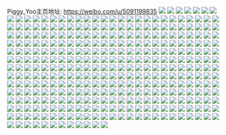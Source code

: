 Piggy_Yoo主页地址: https://weibo.com/u/5091199835 
![](https://wx4.sinaimg.cn/mw2000/005yy9Enly1h9bdg65vzvj30u0140grm.jpg) 
![](https://wx4.sinaimg.cn/mw2000/005yy9Enly1h9bdfg0mbwj30u0140wn9.jpg) 
![](https://wx4.sinaimg.cn/mw2000/005yy9Enly1h94nejex03j32c0340kjl.jpg) 
![](https://wx4.sinaimg.cn/mw2000/005yy9Enly1h94nelup5kj32c0340hdv.jpg) 
![](https://wx4.sinaimg.cn/mw2000/005yy9Enly1h91f8jx5spj32c03404qt.jpg) 
![](https://wx4.sinaimg.cn/mw2000/005yy9Enly1h8xy8qo4xxj30p81j6dmw.jpg) 
![](https://wx4.sinaimg.cn/mw2000/005yy9Enly1h8w701gw8lj30sz12n454.jpg) 
![](https://wx4.sinaimg.cn/mw2000/005yy9Enly1h8w7018btxj30rn10uq8e.jpg) 
![](https://wx4.sinaimg.cn/mw2000/005yy9Enly1h8ppv277h7j30w813kgrk.jpg) 
![](https://wx4.sinaimg.cn/mw2000/005yy9Enly1h8kr49f8eqj32dc35s4qs.jpg) 
![](https://wx4.sinaimg.cn/mw2000/005yy9Enly1h8kr4d1gquj32c03404qr.jpg) 
![](https://wx4.sinaimg.cn/mw2000/005yy9Enly1h8kr44rrfpj32dc35sx6r.jpg) 
![](https://wx4.sinaimg.cn/mw2000/005yy9Enly1h8kr4bk558j32c03404qs.jpg) 
![](https://wx4.sinaimg.cn/mw2000/005yy9Enly1h8kr47urj5j32al35xkjo.jpg) 
![](https://wx4.sinaimg.cn/mw2000/005yy9Enly1h8geqwjtjhj31qo2bkhdt.jpg) 
![](https://wx4.sinaimg.cn/mw2000/005yy9Enly1h86891qoq4j32c03497wj.jpg) 
![](https://wx4.sinaimg.cn/mw2000/005yy9Enly1h8688ywihej32c0340x6q.jpg) 
![](https://wx4.sinaimg.cn/mw2000/005yy9Enly1h86893l02wj32c0340npe.jpg) 
![](https://wx4.sinaimg.cn/mw2000/005yy9Enly1h86897mfirj32c03401kz.jpg) 
![](https://wx4.sinaimg.cn/mw2000/005yy9Enly1h83uap1m8lj32c03401kz.jpg) 
![](https://wx4.sinaimg.cn/mw2000/005yy9Enly1h83uc58s78j32c0340npe.jpg) 
![](https://wx4.sinaimg.cn/mw2000/005yy9Enly1h83ub7ao1nj32c0340u0y.jpg) 
![](https://wx4.sinaimg.cn/mw2000/005yy9Enly1h83uau1sqmj31sc2dse82.jpg) 
![](https://wx4.sinaimg.cn/mw2000/005yy9Enly1h7y6l8bk47j32dc35skjp.jpg) 
![](https://wx4.sinaimg.cn/mw2000/005yy9Enly1h7xl4r7tcrj30kp0rmwl9.jpg) 
![](https://wx4.sinaimg.cn/mw2000/005yy9Enly1h7r9gw31acj32dc35s4qs.jpg) 
![](https://wx4.sinaimg.cn/mw2000/005yy9Enly1h7r9gto5bpj32c0340qv5.jpg) 
![](https://wx4.sinaimg.cn/mw2000/005yy9Enly1h7r9gwzgibj326t2x3hdt.jpg) 
![](https://wx4.sinaimg.cn/mw2000/005yy9Enly1h7nqcdgrcuj31sc2gohdu.jpg) 
![](https://wx4.sinaimg.cn/mw2000/005yy9Enly1h7nqc4m4rfj31sc2dsqv6.jpg) 
![](https://wx4.sinaimg.cn/mw2000/005yy9Enly1h7nqbvmkwkj31sc2dsnpe.jpg) 
![](https://wx4.sinaimg.cn/mw2000/005yy9Enly1h7nqcmpla7j31sc2i41kz.jpg) 
![](https://wx4.sinaimg.cn/mw2000/005yy9Enly1h7gqgmp6onj32c0340ng7.jpg) 
![](https://wx4.sinaimg.cn/mw2000/005yy9Enly1h7fnl6n4y4j322m33y1kx.jpg) 
![](https://wx4.sinaimg.cn/mw2000/005yy9Enly1h7fnldh4afj322m33ynm2.jpg) 
![](https://wx4.sinaimg.cn/mw2000/005yy9Enly1h7fnm2hmgqj322o340u0z.jpg) 
![](https://wx4.sinaimg.cn/mw2000/005yy9Enly1h7fnlvkg2sj32c0340x6p.jpg) 
![](https://wx4.sinaimg.cn/mw2000/005yy9Enly1h77fxzr4oqj313s1kwkjl.jpg) 
![](https://wx4.sinaimg.cn/mw2000/005yy9Enly1h77fxqcfc9j32tq24ae82.jpg) 
![](https://wx4.sinaimg.cn/mw2000/005yy9Enly1h6znt1yifzj31o02801ky.jpg) 
![](https://wx4.sinaimg.cn/mw2000/005yy9Enly1h6znsyjdjxj31o0280do4.jpg) 
![](https://wx4.sinaimg.cn/mw2000/005yy9Enly1h6ul5y938kj30yi19an1u.jpg) 
![](https://wx4.sinaimg.cn/mw2000/005yy9Enly1h6rultxu7kj31o028ne82.jpg) 
![](https://wx4.sinaimg.cn/mw2000/005yy9Enly1h6rulwgy81j32c0340hdu.jpg) 
![](https://wx4.sinaimg.cn/mw2000/005yy9Enly1h6rulfhry9j30zo1pwdgb.jpg) 
![](https://wx4.sinaimg.cn/mw2000/005yy9Enly1h6ruli2i2vj30zo1qsn8u.jpg) 
![](https://wx4.sinaimg.cn/mw2000/005yy9Enly1h6kg8wxie5j324h2tx4qr.jpg) 
![](https://wx4.sinaimg.cn/mw2000/005yy9Enly1h6kg8nm9isj32c0340kjl.jpg) 
![](https://wx4.sinaimg.cn/mw2000/005yy9Enly1h6kg95igbhj32c03407bj.jpg) 
![](https://wx4.sinaimg.cn/mw2000/005yy9Enly1h6b4n42l9qj320k33uu0x.jpg) 
![](https://wx4.sinaimg.cn/mw2000/005yy9Enly1h6b4n5uqvmj32c03401ky.jpg) 
![](https://wx4.sinaimg.cn/mw2000/005yy9Enly1h6b4n7jo4gj32c0340b2a.jpg) 
![](https://wx4.sinaimg.cn/mw2000/005yy9Enly1h6b4n9iqo5j32c0340hdu.jpg) 
![](https://wx4.sinaimg.cn/mw2000/005yy9Enly1h5ts51iginj32c03401ky.jpg) 
![](https://wx4.sinaimg.cn/mw2000/005yy9Enly1h5ts52zyntj32c03404qq.jpg) 
![](https://wx4.sinaimg.cn/mw2000/005yy9Enly1h5nls1e90nj329c31tnpf.jpg) 
![](https://wx4.sinaimg.cn/mw2000/005yy9Enly1h5nls607vcj32a331hx6r.jpg) 
![](https://wx4.sinaimg.cn/mw2000/005yy9Enly1h5mkwnsgyqj32c0340hdw.jpg) 
![](https://wx4.sinaimg.cn/mw2000/005yy9Enly1h5mkwqtytij32c0340e83.jpg) 
![](https://wx4.sinaimg.cn/mw2000/005yy9Enly1h56j60em3qj33402c04qs.jpg) 
![](https://wx4.sinaimg.cn/mw2000/005yy9Enly1h56j64uwqfj30zo18h7jd.jpg) 
![](https://wx4.sinaimg.cn/mw2000/005yy9Enly1h56j69egspj32c03404qr.jpg) 
![](https://wx4.sinaimg.cn/mw2000/005yy9Enly1h56j6azpcoj32c02c0b2a.jpg) 
![](https://wx4.sinaimg.cn/mw2000/005yy9Enly1h4ztluulfkj334022mkjo.jpg) 
![](https://wx4.sinaimg.cn/mw2000/005yy9Enly1h4ztlvcv2aj30t612pq67.jpg) 
![](https://wx4.sinaimg.cn/mw2000/005yy9Enly1h4ztlvwimhj31j02pswqi.jpg) 
![](https://wx4.sinaimg.cn/mw2000/005yy9Enly1h4ztlr111jj30sg1s0kbf.jpg) 
![](https://wx4.sinaimg.cn/mw2000/005yy9Enly1h4t2mqig37j32gn3407wj.jpg) 
![](https://wx4.sinaimg.cn/mw2000/005yy9Enly1h4t2mt9y8lj32c03407wi.jpg) 
![](https://wx4.sinaimg.cn/mw2000/005yy9Enly1h3yidyvenej32c0340npd.jpg) 
![](https://wx4.sinaimg.cn/mw2000/005yy9Enly1h36pxxytp7j32c0340npf.jpg) 
![](https://wx4.sinaimg.cn/mw2000/005yy9Enly1h36pxtyb1aj32c03401kz.jpg) 
![](https://wx4.sinaimg.cn/mw2000/005yy9Enly1h36py0qaq7j32c03404qr.jpg) 
![](https://wx4.sinaimg.cn/mw2000/005yy9Enly1h36py403mqj32c03401l0.jpg) 
![](https://wx4.sinaimg.cn/mw2000/005yy9Enly1h2zig41n3uj32c0340x6s.jpg) 
![](https://wx4.sinaimg.cn/mw2000/005yy9Enly1h2xrluvyypj32c03404qq.jpg) 
![](https://wx4.sinaimg.cn/mw2000/005yy9Enly1h2xrlwfbaoj32c0340e83.jpg) 
![](https://wx4.sinaimg.cn/mw2000/005yy9Enly1h2xrmbmjqrj32c03404qq.jpg) 
![](https://wx4.sinaimg.cn/mw2000/005yy9Enly1h2xrm0jrocj32be340e85.jpg) 
![](https://wx4.sinaimg.cn/mw2000/005yy9Enly1h2xrm6kfznj325j2vdu0y.jpg) 
![](https://wx4.sinaimg.cn/mw2000/005yy9Enly1h2xrm470g5j32bh340b2d.jpg) 
![](https://wx4.sinaimg.cn/mw2000/005yy9Enly1h2xrltqwcrj32c0340b2b.jpg) 
![](https://wx4.sinaimg.cn/mw2000/005yy9Enly1h2xrmalphaj32c0340x6r.jpg) 
![](https://wx4.sinaimg.cn/mw2000/005yy9Enly1h2xrm853fvj32c034ahdv.jpg) 
![](https://wx4.sinaimg.cn/mw2000/005yy9Enly1h2rj5l8cqaj30u00u0n6t.jpg) 
![](https://wx4.sinaimg.cn/mw2000/005yy9Enly1h2ny8ll1x8j32c0340qv7.jpg) 
![](https://wx4.sinaimg.cn/mw2000/005yy9Enly1h2ny8d7lkoj32c03404qr.jpg) 
![](https://wx4.sinaimg.cn/mw2000/005yy9Enly1h2ny8okevwj32c0340npe.jpg) 
![](https://wx4.sinaimg.cn/mw2000/005yy9Enly1h2ny8aenetj32c0340kjn.jpg) 
![](https://wx4.sinaimg.cn/mw2000/005yy9Enly1h2ny8g67fsj32c0340qv6.jpg) 
![](https://wx4.sinaimg.cn/mw2000/005yy9Enly1h2ny8ii6dbj32c0340npe.jpg) 
![](https://wx4.sinaimg.cn/mw2000/005yy9Enly1h2jpr0c3irj32c0340hdw.jpg) 
![](https://wx4.sinaimg.cn/mw2000/005yy9Enly1h2jpqxn9f9j32ck35shdx.jpg) 
![](https://wx4.sinaimg.cn/mw2000/005yy9Enly1h2jpr76ze1j32c03401l1.jpg) 
![](https://wx4.sinaimg.cn/mw2000/005yy9Enly1h2jpr21qwej329q32r1kz.jpg) 
![](https://wx4.sinaimg.cn/mw2000/005yy9Enly1h2jpr82ptij30rz11barf.jpg) 
![](https://wx4.sinaimg.cn/mw2000/005yy9Enly1h2jpr4059zj32c035ekjn.jpg) 
![](https://wx4.sinaimg.cn/mw2000/005yy9Enly1h2hjkz0f5gj32b03401l1.jpg) 
![](https://wx4.sinaimg.cn/mw2000/005yy9Enly1h2hjl0odm0j32bw3407wk.jpg) 
![](https://wx4.sinaimg.cn/mw2000/005yy9Enly1h2hjl120q0j30u0140n9n.jpg) 
![](https://wx4.sinaimg.cn/mw2000/005yy9Enly1h2fsbvezgqj32412te7wi.jpg) 
![](https://wx4.sinaimg.cn/mw2000/005yy9Enly1h2fsby91ojj32bc340kjm.jpg) 
![](https://wx4.sinaimg.cn/mw2000/005yy9Enly1h2fsc1c2zpj32c02c0kjm.jpg) 
![](https://wx4.sinaimg.cn/mw2000/005yy9Enly1h2a55xzs65j32642w5npf.jpg) 
![](https://wx4.sinaimg.cn/mw2000/005yy9Enly1h2a55ziv7oj32c02c0kjl.jpg) 
![](https://wx4.sinaimg.cn/mw2000/005yy9Enly1h26vhethu9j32c0340kjm.jpg) 
![](https://wx4.sinaimg.cn/mw2000/005yy9Enly1h26vhi4k23j32c0340b2b.jpg) 
![](https://wx4.sinaimg.cn/mw2000/005yy9Enly1h1ytopgjyij32c02c0npd.jpg) 
![](https://wx4.sinaimg.cn/mw2000/005yy9Enly1h1ytooj4u0j32c02c0qv5.jpg) 
![](https://wx4.sinaimg.cn/mw2000/005yy9Enly1h1ytot3t2lj32tt2ttx6r.jpg) 
![](https://wx4.sinaimg.cn/mw2000/005yy9Enly1h1l61j6wk6j30zj1betmv.jpg) 
![](https://wx4.sinaimg.cn/mw2000/005yy9Enly1h12bheeklaj30ww1dcqll.jpg) 
![](https://wx4.sinaimg.cn/mw2000/005yy9Enly1h12bhhuywmj30ww1dck81.jpg) 
![](https://wx4.sinaimg.cn/mw2000/005yy9Enly1h12bhcqezpj30ww1dck7d.jpg) 
![](https://wx4.sinaimg.cn/mw2000/005yy9Enly1h12bhfre2zj30ww1dck98.jpg) 
![](https://wx4.sinaimg.cn/mw2000/005yy9Enly1h0otb5tjo6j31zm2p5b2b.jpg) 
![](https://wx4.sinaimg.cn/mw2000/005yy9Enly1h0otb8h31oj32c03407wi.jpg) 
![](https://wx4.sinaimg.cn/mw2000/005yy9Enly1h0otb8u0mbj30u00u04bn.jpg) 
![](https://wx4.sinaimg.cn/mw2000/005yy9Enly1h0i0f0ux7zj32c0340x6q.jpg) 
![](https://wx4.sinaimg.cn/mw2000/005yy9Enly1h0d5bl92sfj33402byb2c.jpg) 
![](https://wx4.sinaimg.cn/mw2000/005yy9Enly1h0bl5fdw8bj32c033ye83.jpg) 
![](https://wx4.sinaimg.cn/mw2000/005yy9Enly1h0bl5gq3suj33402c0kjn.jpg) 
![](https://wx4.sinaimg.cn/mw2000/005yy9Enly1h0bl5ebksvj32c033yhdv.jpg) 
![](https://wx4.sinaimg.cn/mw2000/005yy9Enly1h077zlom1kj324c2wz4qr.jpg) 
![](https://wx4.sinaimg.cn/mw2000/005yy9Enly1h077zncirqj32c02c0kjl.jpg) 
![](https://wx4.sinaimg.cn/mw2000/005yy9Enly1h077zm54huj30rv116qa7.jpg) 
![](https://wx4.sinaimg.cn/mw2000/005yy9Enly1h043ds9e6ej32c0340kjn.jpg) 
![](https://wx4.sinaimg.cn/mw2000/005yy9Enly1h043dvlgbfj32c0340x6r.jpg) 
![](https://wx4.sinaimg.cn/mw2000/005yy9Enly1h043dpa0vlj32c0340e82.jpg) 
![](https://wx4.sinaimg.cn/mw2000/005yy9Enly1h043dzctyrj32c0340e83.jpg) 
![](https://wx4.sinaimg.cn/mw2000/005yy9Enly1gzx28opam6j32802yo1kz.jpg) 
![](https://wx4.sinaimg.cn/mw2000/005yy9Enly1gzupxw09f8j30mi0u0tj5.jpg) 
![](https://wx4.sinaimg.cn/mw2000/005yy9Enly1gzupw4od23j30u20u2am9.jpg) 
![](https://wx4.sinaimg.cn/mw2000/005yy9Enly1gzuppiqngmj32c0340x6q.jpg) 
![](https://wx4.sinaimg.cn/mw2000/005yy9Enly1gzupvdne9mj30u0140dv5.jpg) 
![](https://wx4.sinaimg.cn/mw2000/005yy9Enly1gzupuhyac6j31400u0zzc.jpg) 
![](https://wx4.sinaimg.cn/mw2000/005yy9Enly1gzuptbz8ldj30uk16mwsx.jpg) 
![](https://wx4.sinaimg.cn/mw2000/005yy9Enly1gztnwlhdesj31cj1dsttk.jpg) 
![](https://wx4.sinaimg.cn/mw2000/005yy9Enly1gztnwkdg1yj32692wchdt.jpg) 
![](https://wx4.sinaimg.cn/mw2000/005yy9Enly1gzswev3vy1j31i01ya4qp.jpg) 
![](https://wx4.sinaimg.cn/mw2000/005yy9Enly1gzswsxct6tj30ty15ie4y.jpg) 
![](https://wx4.sinaimg.cn/mw2000/005yy9Enly1gzsweu2c82j30vo0ywthm.jpg) 
![](https://wx4.sinaimg.cn/mw2000/005yy9Enly1gzswf34pzfj30u014047z.jpg) 
![](https://wx4.sinaimg.cn/mw2000/005yy9Enly1gzswf2k30ij32c0340e82.jpg) 
![](https://wx4.sinaimg.cn/mw2000/005yy9Enly1gzswf4rggij32c0340x6p.jpg) 
![](https://wx4.sinaimg.cn/mw2000/005yy9Enly1gzswf7dobpj32c03407wh.jpg) 
![](https://wx4.sinaimg.cn/mw2000/005yy9Enly1gzswpybpx7j30u0140dtg.jpg) 
![](https://wx4.sinaimg.cn/mw2000/005yy9Enly1gzswqslejmj31400u0170.jpg) 
![](https://wx4.sinaimg.cn/mw2000/005yy9Enly1gzrd22a6tnj333h2av1kz.jpg) 
![](https://wx4.sinaimg.cn/mw2000/005yy9Enly1gzrd256ub9j33402c0qv6.jpg) 
![](https://wx4.sinaimg.cn/mw2000/005yy9Enly1gzrd282ev7j32802yokjm.jpg) 
![](https://wx4.sinaimg.cn/mw2000/005yy9Enly1gzrd2c92akj32c03404qr.jpg) 
![](https://wx4.sinaimg.cn/mw2000/005yy9Enly1gzmka56pi5j30ww1dcqh9.jpg) 
![](https://wx4.sinaimg.cn/mw2000/005yy9Enly1gzmka68pbxj30ww1dcall.jpg) 
![](https://wx4.sinaimg.cn/mw2000/005yy9Enly1gzmka79w97j30ww1dc7iw.jpg) 
![](https://wx4.sinaimg.cn/mw2000/005yy9Enly1gz5c6zdw6vj32c0340b2b.jpg) 
![](https://wx4.sinaimg.cn/mw2000/005yy9Enly1gz5c6xxoykj32c03407wj.jpg) 
![](https://wx4.sinaimg.cn/mw2000/005yy9Enly1gyxcxn45obj31s035s4qq.jpg) 
![](https://wx4.sinaimg.cn/mw2000/005yy9Enly1gyxcxh5v1ij31s035sqv5.jpg) 
![](https://wx4.sinaimg.cn/mw2000/005yy9Enly1gyxcxhrwt0j30u01sw7b3.jpg) 
![](https://wx4.sinaimg.cn/mw2000/005yy9Enly1gyxcxi3dmpj30sg0sg457.jpg) 
![](https://wx4.sinaimg.cn/mw2000/005yy9Enly1gyhjy41qz1j32c0340x6q.jpg) 
![](https://wx4.sinaimg.cn/mw2000/005yy9Enly1gyhjy5wu0uj32c0340kjm.jpg) 
![](https://wx4.sinaimg.cn/mw2000/005yy9Enly1gyhjya1jpqj32c0340qv6.jpg) 
![](https://wx4.sinaimg.cn/mw2000/005yy9Enly1gyhjy83wsrj32c0340x6q.jpg) 
![](https://wx4.sinaimg.cn/mw2000/005yy9Enly1gyb9n2j1utj32c03401ky.jpg) 
![](https://wx4.sinaimg.cn/mw2000/005yy9Enly1gyb9n2y8gqj31g21xbqpi.jpg) 
![](https://wx4.sinaimg.cn/mw2000/005yy9Enly1gyb9n43fu3j31451k61ba.jpg) 
![](https://wx4.sinaimg.cn/mw2000/005yy9Enly1gy8odc6zx2j32802yonpf.jpg) 
![](https://wx4.sinaimg.cn/mw2000/005yy9Enly1gy8odfbo77j32802yokjn.jpg) 
![](https://wx4.sinaimg.cn/mw2000/005yy9Enly1gy8odhey9dj32802yoqv7.jpg) 
![](https://wx4.sinaimg.cn/mw2000/005yy9Enly1gy8odiwc9gj32c0340hdv.jpg) 
![](https://wx4.sinaimg.cn/mw2000/005yy9Enly1gy8jwmganhj30mi0u0jzd.jpg) 
![](https://wx4.sinaimg.cn/mw2000/005yy9Enly1gxhwurb6snj324t2u5qv6.jpg) 
![](https://wx4.sinaimg.cn/mw2000/005yy9Enly1gxdqy24n2tj334033ynph.jpg) 
![](https://wx4.sinaimg.cn/mw2000/005yy9Enly1gxd5psaqylj32c03407wi.jpg) 
![](https://wx4.sinaimg.cn/mw2000/005yy9Enly1gxd5psl3mzj30zo0is408.jpg) 
![](https://wx4.sinaimg.cn/mw2000/005yy9Enly1gxbhs336xuj32c0340kjn.jpg) 
![](https://wx4.sinaimg.cn/mw2000/005yy9Enly1gxbhs1o6f1j32c03407wj.jpg) 
![](https://wx4.sinaimg.cn/mw2000/005yy9Enly1gwvz286u2uj32c0340x6s.jpg) 
![](https://wx4.sinaimg.cn/mw2000/005yy9Enly1gwvz2b4b9hj327u2yg4qq.jpg) 
![](https://wx4.sinaimg.cn/mw2000/005yy9Enly1gwvz2a8bbtj32c03401l1.jpg) 
![](https://wx4.sinaimg.cn/mw2000/005yy9Enly1gwvz2cew2zj32c03404qt.jpg) 
![](https://wx4.sinaimg.cn/mw2000/005yy9Enly1gwvz2e2bnkj32c0356qv8.jpg) 
![](https://wx4.sinaimg.cn/mw2000/005yy9Enly1gwvz25kf4wj32ag340hdu.jpg) 
![](https://wx4.sinaimg.cn/mw2000/005yy9Enly1gwdvga5h54j322o340u0l.jpg) 
![](https://wx4.sinaimg.cn/mw2000/005yy9Enly1gwdvg5rr7ij322n35xe81.jpg) 
![](https://wx4.sinaimg.cn/mw2000/005yy9Enly1gwdvg7dmnbj322o340hdt.jpg) 
![](https://wx4.sinaimg.cn/mw2000/005yy9Enly1gwdvg1k207j322n35he81.jpg) 
![](https://wx4.sinaimg.cn/mw2000/005yy9Enly1gwdvg4fke0j322o33ze82.jpg) 
![](https://wx4.sinaimg.cn/mw2000/005yy9Enly1gwdvg88el1j322o35fb29.jpg) 
![](https://wx4.sinaimg.cn/mw2000/005yy9Enly1gw7x8q31qkj32c02c04qq.jpg) 
![](https://wx4.sinaimg.cn/mw2000/005yy9Enly1gw7x8rma82j32c02c0x6q.jpg) 
![](https://wx4.sinaimg.cn/mw2000/005yy9Enly1gw7x8ol7mnj32c02c0b2a.jpg) 
![](https://wx4.sinaimg.cn/mw2000/005yy9Enly1gw7keqjls1j32c0340b2c.jpg) 
![](https://wx4.sinaimg.cn/mw2000/005yy9Enly1gw7keoyty7j32c02c0b2a.jpg) 
![](https://wx4.sinaimg.cn/mw2000/005yy9Enly1gvbs4a70ckj62802yox6r02.jpg) 
![](https://wx4.sinaimg.cn/mw2000/005yy9Enly1gvbs4cdst9j62c0340qv502.jpg) 
![](https://wx4.sinaimg.cn/mw2000/005yy9Enly1gvbs49candj62aw3401kz02.jpg) 
![](https://wx4.sinaimg.cn/mw2000/005yy9Enly1gvbs4b4z5cj62c02c0qv502.jpg) 
![](https://wx4.sinaimg.cn/mw2000/005yy9Enly1gv4mkbp0woj60zo254qoe02.jpg) 
![](https://wx4.sinaimg.cn/mw2000/005yy9Enly1gv4mkc6rcqj60zo254axe02.jpg) 
![](https://wx4.sinaimg.cn/mw2000/005yy9Enly1gv4mkcmg32j60zo254qu702.jpg) 
![](https://wx4.sinaimg.cn/mw2000/005yy9Enly1gv4mkb1784j62c02c0hdu02.jpg) 
![](https://wx4.sinaimg.cn/mw2000/005yy9Enly1gv3fiwycjnj62bb333e8202.jpg) 
![](https://wx4.sinaimg.cn/mw2000/005yy9Enly1gv3fj7647fj61y52nrx6q02.jpg) 
![](https://wx4.sinaimg.cn/mw2000/005yy9Enly1gv3fj5od29j62bb333e8202.jpg) 
![](https://wx4.sinaimg.cn/mw2000/005yy9Enly1gv3fj46f35j61kw2dckjm02.jpg) 
![](https://wx4.sinaimg.cn/mw2000/005yy9Enly1gv3fptsrmlj61t22erkjm02.jpg) 
![](https://wx4.sinaimg.cn/mw2000/005yy9Enly1gv3fizu2zbj62c02c01ky02.jpg) 
![](https://wx4.sinaimg.cn/mw2000/005yy9Enly1gv3fjc36v6j62c02c0x6q02.jpg) 
![](https://wx4.sinaimg.cn/mw2000/005yy9Enly1gv3fj9nrqnj62c02c04qr02.jpg) 
![](https://wx4.sinaimg.cn/mw2000/005yy9Enly1gv3fr1a5sgj62c02c07wi02.jpg) 
![](https://wx4.sinaimg.cn/mw2000/005yy9Enly1guz0ala4u7j62c0340hdv02.jpg) 
![](https://wx4.sinaimg.cn/mw2000/005yy9Enly1guz0ak45d0j626j2wp4qr02.jpg) 
![](https://wx4.sinaimg.cn/mw2000/005yy9Enly1guz0ami8qcj62c0340npf02.jpg) 
![](https://wx4.sinaimg.cn/mw2000/005yy9Enly1guz0aix6tjj61u72g97wi02.jpg) 
![](https://wx4.sinaimg.cn/mw2000/005yy9Enly1guz0ao1b5lj32c0340kjn.jpg) 
![](https://wx4.sinaimg.cn/mw2000/005yy9Enly1guz0atnlisj62c0340x6r02.jpg) 
![](https://wx4.sinaimg.cn/mw2000/005yy9Enly1guz0ap6n7gj629g31qx6q02.jpg) 
![](https://wx4.sinaimg.cn/mw2000/005yy9Enly1guz0auppu2j62c0340qv502.jpg) 
![](https://wx4.sinaimg.cn/mw2000/005yy9Enly1guz0arkui6j62c034qu0y02.jpg) 
![](https://wx4.sinaimg.cn/mw2000/005yy9Enly1gumvc3w0atj62c03404qr02.jpg) 
![](https://wx4.sinaimg.cn/mw2000/005yy9Enly1gumvbnfqgyj62c03401kz02.jpg) 
![](https://wx4.sinaimg.cn/mw2000/005yy9Enly1gumvbqd736j62c03407wj02.jpg) 
![](https://wx4.sinaimg.cn/mw2000/005yy9Enly1gumvc1bnj9j62bb333hdt02.jpg) 
![](https://wx4.sinaimg.cn/mw2000/005yy9Enly1gu8m0x1w0ij62c02c0b2902.jpg) 
![](https://wx4.sinaimg.cn/mw2000/005yy9Enly1gu2r2y15ayj62802yohdv02.jpg) 
![](https://wx4.sinaimg.cn/mw2000/005yy9Enly1gu2r2ypyerj625i2vfu0x02.jpg) 
![](https://wx4.sinaimg.cn/mw2000/005yy9Enly1gu2r2zzhqoj63402c0b2a02.jpg) 
![](https://wx4.sinaimg.cn/mw2000/005yy9Enly1gtujwsygftj61xi2knx6q02.jpg) 
![](https://wx4.sinaimg.cn/mw2000/005yy9Enly1gtujwr3w5pj62bh340x6q02.jpg) 
![](https://wx4.sinaimg.cn/mw2000/005yy9Enly1gtujwty4amj31yo2m7nko.jpg) 
![](https://wx4.sinaimg.cn/mw2000/005yy9Enly1gtujwuq4drj61z42mthdu02.jpg) 
![](https://wx4.sinaimg.cn/mw2000/005yy9Enly1gtujwx3u6tj62c0352hdv02.jpg) 
![](https://wx4.sinaimg.cn/mw2000/005yy9Enly1gtujwq1mh0j620n2otb2a02.jpg) 
![](https://wx4.sinaimg.cn/mw2000/005yy9Enly1gtnu8h3u0lj62c0340qv702.jpg) 
![](https://wx4.sinaimg.cn/mw2000/005yy9Enly1gtnu8i38luj62c0340qv702.jpg) 
![](https://wx4.sinaimg.cn/mw2000/005yy9Enly1gtnu8jckdwj62c0340b2c02.jpg) 
![](https://wx4.sinaimg.cn/mw2000/005yy9Enly1gtnu8kbtx5j62c0340e8302.jpg) 
![](https://wx4.sinaimg.cn/mw2000/005yy9Enly1gtlaqxxnqrj31401hcq9n.jpg) 
![](https://wx4.sinaimg.cn/mw2000/005yy9Enly1gt8mxwgedzj31400u0tfx.jpg) 
![](https://wx4.sinaimg.cn/mw2000/005yy9Enly1gt815i5tvsj30u00u0dna.jpg) 
![](https://wx4.sinaimg.cn/mw2000/005yy9Enly1gt815j6j1fj30u0140wmo.jpg) 
![](https://wx4.sinaimg.cn/mw2000/005yy9Enly1gt815iq506j30u014tk4q.jpg) 
![](https://wx4.sinaimg.cn/mw2000/005yy9Enly1gt815kzbe2j30u0140k51.jpg) 
![](https://wx4.sinaimg.cn/mw2000/005yy9Enly1gt815jrndqj30u0140n64.jpg) 
![](https://wx4.sinaimg.cn/mw2000/005yy9Enly1gt815kdoojj30u0140am5.jpg) 
![](https://wx4.sinaimg.cn/mw2000/005yy9Enly1gt1jejkpmlj61400u043a02.jpg) 
![](https://wx4.sinaimg.cn/mw2000/005yy9Enly1gt1jejutusj30u014zdlf.jpg) 
![](https://wx4.sinaimg.cn/mw2000/005yy9Enly1gt1jek6pzfj315p0u0teg.jpg) 
![](https://wx4.sinaimg.cn/mw2000/005yy9Enly1gt1jekqvt8j30u01giai6.jpg) 
![](https://wx4.sinaimg.cn/mw2000/005yy9Enly1gsvp4ycjvij30u0140dl4.jpg) 
![](https://wx4.sinaimg.cn/mw2000/005yy9Enly1gsvp503h6qj30u0140wjj.jpg) 
![](https://wx4.sinaimg.cn/mw2000/005yy9Enly1gsvp4yx6w4j30u0140gqg.jpg) 
![](https://wx4.sinaimg.cn/mw2000/005yy9Enly1gsvp4yp597j30u0140dl9.jpg) 
![](https://wx4.sinaimg.cn/mw2000/005yy9Enly1gsli2a93x8j30oo1hcadn.jpg) 
![](https://wx4.sinaimg.cn/mw2000/005yy9Enly1gsli28kvd3j32c02c07wi.jpg) 
![](https://wx4.sinaimg.cn/mw2000/005yy9Enly1gsli2bzim6j32c0340x6r.jpg) 
![](https://wx4.sinaimg.cn/mw2000/005yy9Enly1gsli2x4lyej32c0340u0y.jpg) 
![](https://wx4.sinaimg.cn/mw2000/005yy9Enly1grwncer17mj31v42hhe82.jpg) 
![](https://wx4.sinaimg.cn/mw2000/005yy9Enly1grwncdskxjj31jt22fnpd.jpg) 
![](https://wx4.sinaimg.cn/mw2000/005yy9Enly1grwncfnghbj31cw20k1j6.jpg) 
![](https://wx4.sinaimg.cn/mw2000/005yy9Enly1grwncgmg1wj32c0340u0m.jpg) 
![](https://wx4.sinaimg.cn/mw2000/005yy9Enly1gr2nz1owr5j30u0140jvx.jpg) 
![](https://wx4.sinaimg.cn/mw2000/005yy9Enly1gr2nz23lpuj30u014043p.jpg) 
![](https://wx4.sinaimg.cn/mw2000/005yy9Enly1gr2nz2zxu5j30u0140wkq.jpg) 
![](https://wx4.sinaimg.cn/mw2000/005yy9Enly1gr2nz2ipbuj30u01407bl.jpg) 
![](https://wx4.sinaimg.cn/mw2000/005yy9Enly1gr2nz3iqghj30u0140q7s.jpg) 
![](https://wx4.sinaimg.cn/mw2000/005yy9Enly1gr2nz3xivvj30u0140tec.jpg) 
![](https://wx4.sinaimg.cn/mw2000/005yy9Enly1gqjb6uzcg5j30u00u0gs5.jpg) 
![](https://wx4.sinaimg.cn/mw2000/005yy9Enly1gqfp0w8564j30u0140aon.jpg) 
![](https://wx4.sinaimg.cn/mw2000/005yy9Enly1gqfp0wv5vlj30u0141ao2.jpg) 
![](https://wx4.sinaimg.cn/mw2000/005yy9Enly1gqfp0xglh1j30u0140ncd.jpg) 
![](https://wx4.sinaimg.cn/mw2000/005yy9Enly1gqfp0vkoq5j30u01407j2.jpg) 
![](https://wx4.sinaimg.cn/mw2000/005yy9Enly1gq8jjcitjgj324x2uk1ky.jpg) 
![](https://wx4.sinaimg.cn/mw2000/005yy9Enly1gpu3nrycdgj31ue1uenlh.jpg) 
![](https://wx4.sinaimg.cn/mw2000/005yy9Enly1gpu3hecjvgj32ac2acque.jpg) 
![](https://wx4.sinaimg.cn/mw2000/005yy9Enly1gpli388t14j31po1prn6e.jpg) 
![](https://wx4.sinaimg.cn/mw2000/005yy9Enly1gpli3fcdwsj31401hcajy.jpg) 
![](https://wx4.sinaimg.cn/mw2000/005yy9Enly1gmrq9s0p7tj32c02c0kjm.jpg) 
![](https://wx4.sinaimg.cn/mw2000/005yy9Enly1gmrq9r6yq3j32c02c04qr.jpg) 
![](https://wx4.sinaimg.cn/mw2000/005yy9Enly1gkdbyej86mj32c02c0hdt.jpg) 
![](https://wx4.sinaimg.cn/mw2000/005yy9Enly1gkdbydr3jkj32c02c0npe.jpg) 
![](https://wx4.sinaimg.cn/mw2000/005yy9Enly1gkdbyf6at2j32c02c0qv5.jpg) 
![](https://wx4.sinaimg.cn/mw2000/005yy9Enly1gkdbyg4ou1j32c02c0u0y.jpg) 
![](https://wx4.sinaimg.cn/mw2000/005yy9Enly1gkdbyj6vjnj31221f318z.jpg) 
![](https://wx4.sinaimg.cn/mw2000/005yy9Enly1gkdbyitin0j32c02c0hdt.jpg) 
![](https://wx4.sinaimg.cn/mw2000/005yy9Enly1gkdbyjkzpbj32c035mhdu.jpg) 
![](https://wx4.sinaimg.cn/mw2000/005yy9Enly1gkdbyi534jj32c02c0kjl.jpg) 
![](https://wx4.sinaimg.cn/mw2000/005yy9Enly1gkdbyh9rktj32c0366kjm.jpg) 
![](https://wx4.sinaimg.cn/mw2000/005yy9Enly1gjr8w3j9qsj32ac34g4qq.jpg) 
![](https://wx4.sinaimg.cn/mw2000/005yy9Engy1gjk0m8drhdj32c02c0npd.jpg) 
![](https://wx4.sinaimg.cn/mw2000/005yy9Engy1gjk0m60cf2j321v21vb29.jpg) 
![](https://wx4.sinaimg.cn/mw2000/005yy9Engy1gjk0mjgguuj32c0340u0x.jpg) 
![](https://wx4.sinaimg.cn/mw2000/005yy9Engy1gjk0macy43j31sj1wf1cq.jpg) 
![](https://wx4.sinaimg.cn/mw2000/005yy9Engy1gjk0mfu656j31ui2goe81.jpg) 
![](https://wx4.sinaimg.cn/mw2000/005yy9Engy1gjk0mddb2ej32c02c0qv5.jpg) 
![](https://wx4.sinaimg.cn/mw2000/005yy9Enly1gjidnxnj5ij30yi19ih6l.jpg) 
![](https://wx4.sinaimg.cn/mw2000/005yy9Enly1gjidnz79l7j30xc18wh8z.jpg) 
![](https://wx4.sinaimg.cn/mw2000/005yy9Enly1gjido0y3y2j30yi19jtt6.jpg) 
![](https://wx4.sinaimg.cn/mw2000/005yy9Enly1gjido26wddj30yi0pqqih.jpg) 
![](https://wx4.sinaimg.cn/mw2000/005yy9Enly1gjido4k5iuj30ya1csdvk.jpg) 
![](https://wx4.sinaimg.cn/mw2000/005yy9Enly1gjido3db8pj30yi0pgwtd.jpg) 
![](https://wx4.sinaimg.cn/mw2000/005yy9Enly1gjidoaiycgj32c02c07wh.jpg) 
![](https://wx4.sinaimg.cn/mw2000/005yy9Enly1gjido824wkj32c02c0x6p.jpg) 
![](https://wx4.sinaimg.cn/mw2000/005yy9Enly1gjidodvvhtj32c02c07wh.jpg) 
![](https://wx4.sinaimg.cn/mw2000/005yy9Enly1ghrk2btn8rj31kw1kwe81.jpg) 
![](https://wx4.sinaimg.cn/mw2000/005yy9Enly1ghrk2cyqb3j30u010h4ep.jpg) 
![](https://wx4.sinaimg.cn/mw2000/005yy9Enly1ghrk2choeaj31kw1kwhdt.jpg) 
![](https://wx4.sinaimg.cn/mw2000/005yy9Enly1gg6rlwjn14j31o01o01d2.jpg) 
![](https://wx4.sinaimg.cn/mw2000/005yy9Enly1gg6rls9v0rj32c02c0qrp.jpg) 
![](https://wx4.sinaimg.cn/mw2000/005yy9Enly1gg6rlvjwo7j31o01o0hdu.jpg) 
![](https://wx4.sinaimg.cn/mw2000/005yy9Enly1gg6rlowse0j31o01o0qv5.jpg) 
![](https://wx4.sinaimg.cn/mw2000/005yy9Enly1gg6rlinsecj32c02c0u0y.jpg) 
![](https://wx4.sinaimg.cn/mw2000/005yy9Enly1gg6rlqp86fj31kf1kfkjl.jpg) 
![](https://wx4.sinaimg.cn/mw2000/005yy9Enly1gg6rlfssxlj31o01o0e82.jpg) 
![](https://wx4.sinaimg.cn/mw2000/005yy9Enly1gg6rlmygisj32c02c0hdw.jpg) 
![](https://wx4.sinaimg.cn/mw2000/005yy9Enly1gg6rlwx861j30my0jgq5u.jpg) 
![](https://wx4.sinaimg.cn/mw2000/005yy9Enly1gdj1pq8ti3j31o01o0kjl.jpg) 
![](https://wx4.sinaimg.cn/mw2000/005yy9Enly1gdj1poaq3cj32c02c07wh.jpg) 
![](https://wx4.sinaimg.cn/mw2000/005yy9Enly1gdj1psenvqj32c02c07wh.jpg) 
![](https://wx4.sinaimg.cn/mw2000/005yy9Enly1gdj1pqug7fj314f14fdsp.jpg) 
![](https://wx4.sinaimg.cn/mw2000/005yy9Enly1gdfabsm0x0j32802yokjn.jpg) 
![](https://wx4.sinaimg.cn/mw2000/005yy9Enly1gdfabqxhqej30ua0u0aia.jpg) 
![](https://wx4.sinaimg.cn/mw2000/005yy9Enly1gdfacie0ftj32802yo4qq.jpg) 
![](https://wx4.sinaimg.cn/mw2000/005yy9Enly1gdfaboqjpnj30vq0xuqit.jpg) 
![](https://wx4.sinaimg.cn/mw2000/005yy9Enly1gdfabr6ritj30u00u0gzu.jpg) 
![](https://wx4.sinaimg.cn/mw2000/005yy9Enly1gdfabtocbdj32yo280u0x.jpg) 
![](https://wx4.sinaimg.cn/mw2000/005yy9Enly1gdc25qbztsj32c0340npf.jpg) 
![](https://wx4.sinaimg.cn/mw2000/005yy9Enly1gdc25swo2tj32c0340kjn.jpg) 
![](https://wx4.sinaimg.cn/mw2000/005yy9Enly1gdc25uyz4ej32c0340e83.jpg) 
![](https://wx4.sinaimg.cn/mw2000/005yy9Enly1gdc25xanw1j32c0340x6r.jpg) 
![](https://wx4.sinaimg.cn/mw2000/005yy9Enly1gcz5pxflqlj32c02c0kjl.jpg) 
![](https://wx4.sinaimg.cn/mw2000/005yy9Enly1gcz5pp7rswj32ae2c07wi.jpg) 
![](https://wx4.sinaimg.cn/mw2000/005yy9Enly1gcz5q0hkarj32c02c0hdt.jpg) 
![](https://wx4.sinaimg.cn/mw2000/005yy9Enly1gcz5ptpnghj32c02dcnpe.jpg) 
![](https://wx4.sinaimg.cn/mw2000/005yy9Enly1gcz5q2z2w8j32c02c0qv5.jpg) 
![](https://wx4.sinaimg.cn/mw2000/005yy9Enly1gcz5puov20j32c02c0wpo.jpg) 
![](https://wx4.sinaimg.cn/mw2000/005yy9Enly1gbttxtuxddj32c0340e83.jpg) 
![](https://wx4.sinaimg.cn/mw2000/005yy9Enly1gbttxseeb2j32c03404qq.jpg) 
![](https://wx4.sinaimg.cn/mw2000/005yy9Enly1gb7ycpq1vhj32c0340kjl.jpg) 
![](https://wx4.sinaimg.cn/mw2000/005yy9Enly1gb7ycqyy0ij32c0340kjl.jpg) 
![](https://wx4.sinaimg.cn/mw2000/005yy9Enly1g5sp699gl2j31o01o0kjl.jpg) 
